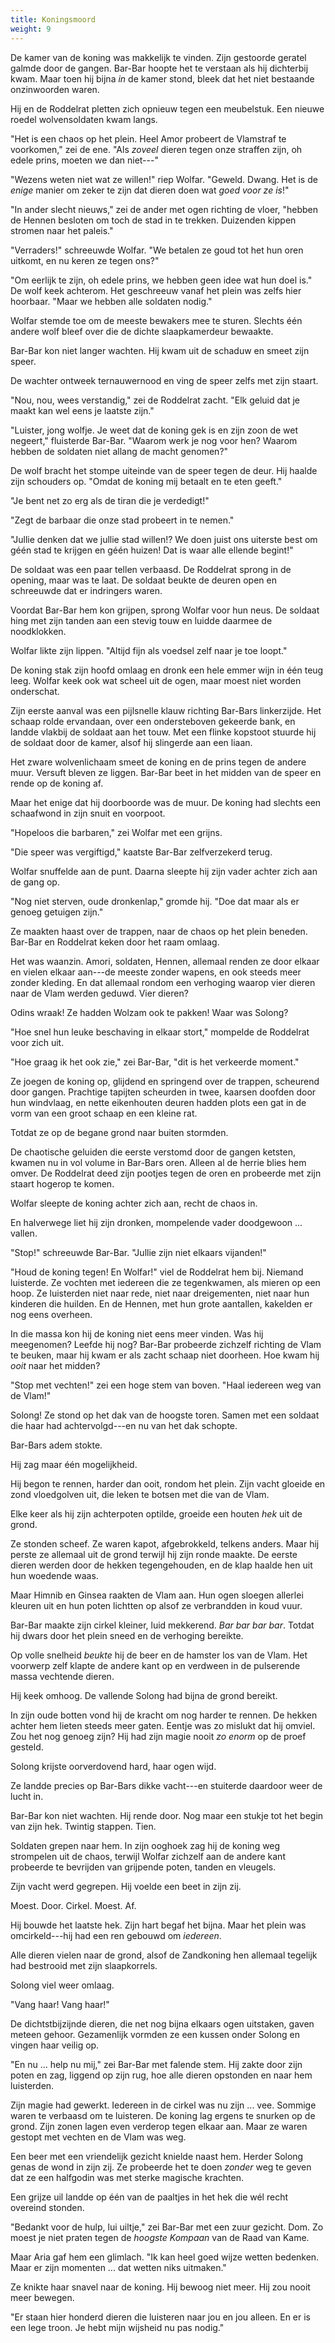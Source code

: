 ```yaml
---
title: Koningsmoord
weight: 9
---
```

De kamer van de koning was makkelijk te vinden. Zijn gestoorde geratel galmde door de gangen. Bar-Bar hoopte het te verstaan als hij dichterbij kwam. Maar toen hij bijna _in_ de kamer stond, bleek dat het niet bestaande onzinwoorden waren.

Hij en de Roddelrat pletten zich opnieuw tegen een meubelstuk. Een nieuwe roedel wolvensoldaten kwam langs.

"Het is een chaos op het plein. Heel Amor probeert de Vlamstraf te voorkomen," zei de ene. "Als _zoveel_ dieren tegen onze straffen zijn, oh edele prins, moeten we dan niet---"

"Wezens weten niet wat ze willen!" riep Wolfar. "Geweld. Dwang. Het is de _enige_ manier om zeker te zijn dat dieren doen wat _goed voor ze is_!"

"In ander slecht nieuws," zei de ander met ogen richting de vloer, "hebben de Hennen besloten om toch de stad in te trekken. Duizenden kippen stromen naar het paleis."

"Verraders!" schreeuwde Wolfar. "We betalen ze goud tot het hun oren uitkomt, en nu keren ze tegen ons?"

"Om eerlijk te zijn, oh edele prins, we hebben geen idee wat hun doel is." De wolf keek achterom. Het geschreeuw vanaf het plein was zelfs hier hoorbaar. "Maar we hebben alle soldaten nodig."

Wolfar stemde toe om de meeste bewakers mee te sturen. Slechts één andere wolf bleef over die de dichte slaapkamerdeur bewaakte.

Bar-Bar kon niet langer wachten. Hij kwam uit de schaduw en smeet zijn speer.

De wachter ontweek ternauwernood en ving de speer zelfs met zijn staart.

"Nou, nou, wees verstandig," zei de Roddelrat zacht. "Elk geluid dat je maakt kan wel eens je laatste zijn."

"Luister, jong wolfje. Je weet dat de koning gek is en zijn zoon de wet negeert," fluisterde Bar-Bar. "Waarom werk je nog voor hen? Waarom hebben de soldaten niet allang de macht genomen?"

De wolf bracht het stompe uiteinde van de speer tegen de deur. Hij haalde zijn schouders op. "Omdat de koning mij betaalt en te eten geeft."

"Je bent net zo erg als de tiran die je verdedigt!"

"Zegt de barbaar die onze stad probeert in te nemen."

"Jullie denken dat we jullie stad willen!? We doen juist ons uiterste best om géén stad te krijgen en géén huizen! Dat is waar alle ellende begint!"

De soldaat was een paar tellen verbaasd. De Roddelrat sprong in de opening, maar was te laat. De soldaat beukte de deuren open en schreeuwde dat er indringers waren.

Voordat Bar-Bar hem kon grijpen, sprong Wolfar voor hun neus. De soldaat hing met zijn tanden aan een stevig touw en luidde daarmee de noodklokken.

Wolfar likte zijn lippen. "Altijd fijn als voedsel zelf naar je toe loopt."

De koning stak zijn hoofd omlaag en dronk een hele emmer wijn in één teug leeg. Wolfar keek ook wat scheel uit de ogen, maar moest niet worden onderschat.

Zijn eerste aanval was een pijlsnelle klauw richting Bar-Bars linkerzijde. Het schaap rolde ervandaan, over een ondersteboven gekeerde bank, en landde vlakbij de soldaat aan het touw. Met een flinke kopstoot stuurde hij de soldaat door de kamer, alsof hij slingerde aan een liaan.

Het zware wolvenlichaam smeet de koning en de prins tegen de andere muur. Versuft bleven ze liggen. Bar-Bar beet in het midden van de speer en rende op de koning af. 

Maar het enige dat hij doorboorde was de muur. De koning had slechts een schaafwond in zijn snuit en voorpoot.

"Hopeloos die barbaren," zei Wolfar met een grijns.

"Die speer was vergiftigd," kaatste Bar-Bar zelfverzekerd terug.

Wolfar snuffelde aan de punt. Daarna sleepte hij zijn vader achter zich aan de gang op.

"Nog niet sterven, oude dronkenlap," gromde hij. "Doe dat maar als er genoeg getuigen zijn."

Ze maakten haast over de trappen, naar de chaos op het plein beneden. Bar-Bar en Roddelrat keken door het raam omlaag.

Het was waanzin. Amori, soldaten, Hennen, allemaal renden ze door elkaar en vielen elkaar aan---de meeste zonder wapens, en ook steeds meer zonder kleding. En dat allemaal rondom een verhoging waarop vier dieren naar de Vlam werden geduwd. Vier dieren?

Odins wraak! Ze hadden Wolzam ook te pakken! Waar was Solong?

"Hoe snel hun leuke beschaving in elkaar stort," mompelde de Roddelrat voor zich uit.

"Hoe graag ik het ook zie," zei Bar-Bar, "dit is het verkeerde moment."

Ze joegen de koning op, glijdend en springend over de trappen, scheurend door gangen. Prachtige tapijten scheurden in twee, kaarsen doofden door hun windvlaag, en nette eikenhouten deuren hadden plots een gat in de vorm van een groot schaap en een kleine rat.

Totdat ze op de begane grond naar buiten stormden.

De chaotische geluiden die eerste verstomd door de gangen ketsten, kwamen nu in vol volume in Bar-Bars oren. Alleen al de herrie blies hem omver. De Roddelrat deed zijn pootjes tegen de oren en probeerde met zijn staart hogerop te komen.

Wolfar sleepte de koning achter zich aan, recht de chaos in.

En halverwege liet hij zijn dronken, mompelende vader doodgewoon ... vallen.

"Stop!" schreeuwde Bar-Bar. "Jullie zijn niet elkaars vijanden!"

"Houd de koning tegen! En Wolfar!" viel de Roddelrat hem bij. Niemand luisterde. Ze vochten met iedereen die ze tegenkwamen, als mieren op een hoop. Ze luisterden niet naar rede, niet naar dreigementen, niet naar hun kinderen die huilden. En de Hennen, met hun grote aantallen, kakelden er nog eens overheen. 

In die massa kon hij de koning niet eens meer vinden. Was hij meegenomen? Leefde hij nog? Bar-Bar probeerde zichzelf richting de Vlam te beuken, maar hij kwam er als zacht schaap niet doorheen. Hoe kwam hij _ooit_ naar het midden?

"Stop met vechten!" zei een hoge stem van boven. "Haal iedereen weg van de Vlam!"

Solong! Ze stond op het dak van de hoogste toren. Samen met een soldaat die haar had achtervolgd---en nu van het dak schopte.

Bar-Bars adem stokte.

Hij zag maar één mogelijkheid.

Hij begon te rennen, harder dan ooit, rondom het plein. Zijn vacht gloeide en zond vloedgolven uit, die leken te botsen met die van de Vlam.

Elke keer als hij zijn achterpoten optilde, groeide een houten _hek_ uit de grond.

Ze stonden scheef. Ze waren kapot, afgebrokkeld, telkens anders. Maar hij perste ze allemaal uit de grond terwijl hij zijn ronde maakte. De eerste dieren werden door de hekken tegengehouden, en de klap haalde hen uit hun woedende waas.

Maar Himnib en Ginsea raakten de Vlam aan. Hun ogen sloegen allerlei kleuren uit en hun poten lichtten op alsof ze verbrandden in koud vuur.

Bar-Bar maakte zijn cirkel kleiner, luid mekkerend. _Bar bar bar bar_. Totdat hij dwars door het plein sneed en de verhoging bereikte.

Op volle snelheid _beukte_ hij de beer en de hamster los van de Vlam. Het voorwerp zelf klapte de andere kant op en verdween in de pulserende massa vechtende dieren.

Hij keek omhoog. De vallende Solong had bijna de grond bereikt. 

In zijn oude botten vond hij de kracht om nog harder te rennen. De hekken achter hem lieten steeds meer gaten. Eentje was zo mislukt dat hij omviel. Zou het nog genoeg zijn? Hij had zijn magie nooit _zo enorm_ op de proef gesteld.

Solong krijste oorverdovend hard, haar ogen wijd.

Ze landde precies op Bar-Bars dikke vacht---en stuiterde daardoor weer de lucht in.

Bar-Bar kon niet wachten. Hij rende door. Nog maar een stukje tot het begin van zijn hek. Twintig stappen. Tien.

Soldaten grepen naar hem. In zijn ooghoek zag hij de koning weg strompelen uit de chaos, terwijl Wolfar zichzelf aan de andere kant probeerde te bevrijden van grijpende poten, tanden en vleugels.

Zijn vacht werd gegrepen. Hij voelde een beet in zijn zij.

Moest. Door. Cirkel. Moest. Af.

Hij bouwde het laatste hek. Zijn hart begaf het bijna. Maar het plein was omcirkeld---hij had een ren gebouwd om _iedereen_.

Alle dieren vielen naar de grond, alsof de Zandkoning hen allemaal tegelijk had bestrooid met zijn slaapkorrels.

Solong viel weer omlaag.

"Vang haar! Vang haar!"

De dichtstbijzijnde dieren, die net nog bijna elkaars ogen uitstaken, gaven meteen gehoor. Gezamenlijk vormden ze een kussen onder Solong en vingen haar veilig op.

"En nu ... help nu mij," zei Bar-Bar met falende stem. Hij zakte door zijn poten en zag, liggend op zijn rug, hoe alle dieren opstonden en naar hem luisterden.

Zijn magie had gewerkt. Iedereen in de cirkel was nu zijn ... vee. Sommige waren te verbaasd om te luisteren. De koning lag ergens te snurken op de grond. Zijn zonen lagen even verderop tegen elkaar aan. Maar ze waren gestopt met vechten en de Vlam was weg.

Een beer met een vriendelijk gezicht knielde naast hem. Herder Solong genas de wond in zijn zij. Ze probeerde het te doen _zonder_ weg te geven dat ze een halfgodin was met sterke magische krachten.

Een grijze uil landde op één van de paaltjes in het hek die wél recht overeind stonden.

"Bedankt voor de hulp, lui uiltje," zei Bar-Bar met een zuur gezicht. Dom. Zo moest je niet praten tegen de _hoogste Kompaan_ van de Raad van Kame.

Maar Aria gaf hem een glimlach. "Ik kan heel goed wijze wetten bedenken. Maar er zijn momenten ... dat wetten niks uitmaken."

Ze knikte haar snavel naar de koning. Hij bewoog niet meer. Hij zou nooit meer bewegen.

"Er staan hier honderd dieren die luisteren naar jou en jou alleen. En er is een lege troon. Je hebt mijn wijsheid nu pas nodig."
